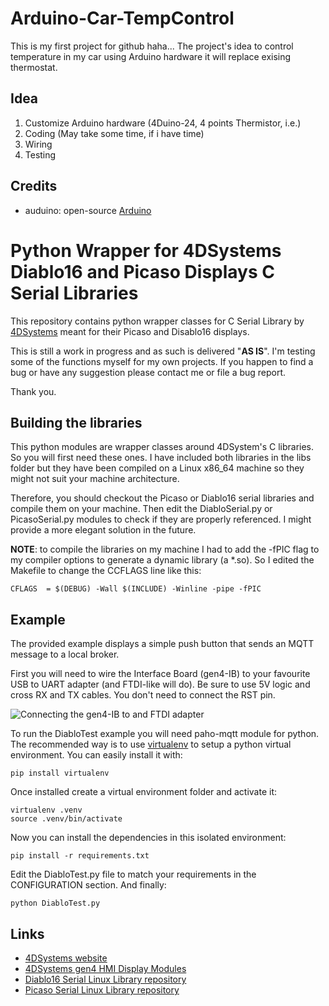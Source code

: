 # Arduino-Car-TempControl

  This is my first project for github haha...
  The project's idea to control temperature in my car using Arduino hardware it will replace exising thermostat.

## Idea

  1. Customize Arduino hardware (4Duino-24, 4 points Thermistor, i.e.)
  2. Coding (May take some time, if i have time)
  3. Wiring
  4. Testing


## Credits
  * auduino: open-source [Arduino][1]
  
[1]: https://github.com/arduino/Arduino
  


# Python Wrapper for 4DSystems Diablo16 and Picaso Displays C Serial Libraries

This repository contains python wrapper classes for C Serial Library by [4DSystems][1] meant for their Picaso and Disablo16 displays.

This is still a work in progress and as such is delivered "**AS IS**". I'm testing some of the functions myself for my own projects. If you happen to find a bug or have any suggestion please contact me or file a bug report.

Thank you.

## Building the libraries

This python modules are wrapper classes around 4DSystem's C libraries. So you will first need these ones. I have included both libraries in the libs folder but they have been compiled on a Linux x86_64 machine so they might not suit your machine architecture.

Therefore, you should checkout the Picaso or Diablo16 serial libraries and compile them on your machine. Then edit the DiabloSerial.py or PicasoSerial.py modules to check if they are properly referenced. I might provide a more elegant solution in the future.

**NOTE**: to compile the libraries on my machine I had to add the -fPIC flag to my compiler options to generate a dynamic library (a \*.so). So I edited the Makefile to change the CCFLAGS line like this:

```
CFLAGS  = $(DEBUG) -Wall $(INCLUDE) -Winline -pipe -fPIC
```


## Example

The provided example displays a simple push button that sends an MQTT message to a local broker.

First you will need to wire the Interface Board (gen4-IB) to your favourite USB to UART adapter (and FTDI-like will do). Be sure to use 5V logic and cross RX and TX cables. You don't need to connect the RST pin.

![Connecting the gen4-IB to and FTDI adapter](/images/20161019_095810s.jpg)


To run the DiabloTest example you will need paho-mqtt module for python.
The recommended way is to use [virtualenv][5] to setup a python virtual environment.
You can easily install it with:

```
pip install virtualenv
```

Once installed create a virtual environment folder and activate it:

```
virtualenv .venv
source .venv/bin/activate
```

Now you can install the dependencies in this isolated environment:

```
pip install -r requirements.txt
```

Edit the DiabloTest.py file to match your requirements in the CONFIGURATION section.
And finally:

```
python DiabloTest.py
```

## Links

* [4DSystems website][1]
* [4DSystems gen4 HMI Display Modules][2]
* [Diablo16 Serial Linux Library repository][3]
* [Picaso Serial Linux  Library repository][4]


[1]: http://www.4dsystems.com.au/
[2]: http://www.4dsystems.com.au/products
[3]: https://github.com/4dsystems/Diablo16-Serial-Linux-Library
[4]: https://github.com/4dsystems/Picaso-Serial-Linux-Library
[5]: http://docs.python-guide.org/en/latest/dev/virtualenvs/
